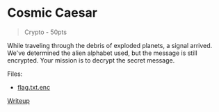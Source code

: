 # Cosmic Caesar
> Crypto - 50pts

While traveling through the debris of exploded planets, a signal arrived. We've determined the alien alphabet used, but the message is still encrypted. Your mission is to decrypt the secret message.

Files:
- [flag.txt.enc](src/flag.txt.enc)

[Writeup](writeup/README.md)
